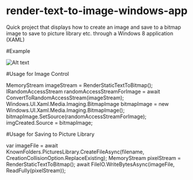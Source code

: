 # render-text-to-image-windows-app
Quick project that displays how to create an image and save to a bitmap image to save to picture library etc. through a Windows 8 application (XAML)

#Example

![Alt text](https://cloud.githubusercontent.com/assets/4294995/8870328/20710b08-31bb-11e5-9a17-0298239d3ba3.png "WindowsAppExample")

#Usage for Image Control

MemoryStream imageStream = RenderStaticTextToBitmap();
IRandomAccessStream randomAccessStreamForImage = await ConvertToRandomAccessStream(imageStream);
Windows.UI.Xaml.Media.Imaging.BitmapImage bitmapImage = new Windows.UI.Xaml.Media.Imaging.BitmapImage();
bitmapImage.SetSource(randomAccessStreamForImage);
imgCreated.Source = bitmapImage;

#Usage for Saving to Picture Library

var imageFile = await KnownFolders.PicturesLibrary.CreateFileAsync(filename, CreationCollisionOption.ReplaceExisting);
MemoryStream pixelStream = RenderStaticTextToBitmap();
await FileIO.WriteBytesAsync(imageFile, ReadFully(pixelStream));

